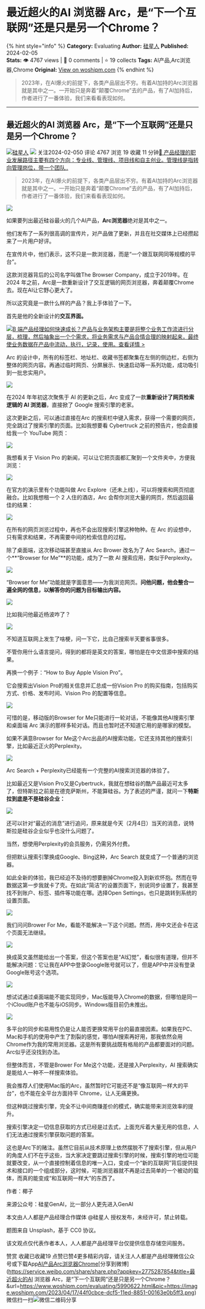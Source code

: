 # 最近超火的AI 浏览器 Arc，是“下一个互联网”还是只是另一个Chrome？
{% hint style="info" %}
**Category:** Evaluating
**Author:** [硅星人](https://www.woshipm.com/u/1270617)
**Published:** 2024-02-05  
**Stats:** 👁️ 4767 views | 💬 0 comments | ⭐ 19 collects
**Tags:** AI产品,Arc浏览器,Chrome
**Original:** [View on woshipm.com](https://www.woshipm.com/evaluating/5990622.html)
{% endhint %}
> 2023年，在AI爆火的前提下，各类产品层出不穷。有着AI加持的Arc浏览器就是其中之一。一开始只是奔着“颠覆Chrome”去的产品，有了AI加持后，作者进行了一番体验，我们来看看表现如何。

---

## 最近超火的AI 浏览器 Arc，是“下一个互联网”还是只是另一个Chrome？

[![](https://static.woshipm.com/pmadmin_avatar_20231007151843_7700.jpg?imageView2/1/w/72/h/72/q/100)](https://www.woshipm.com/u/1270617)[硅星人](https://www.woshipm.com/u/1270617) ![](https://static.woshipm.com/tag/1122_1@2x.png) 关注2024-02-050 评论 4767 浏览 19 收藏 11 分钟[🔗 产品经理的职业发展路径主要有四个方向：专业线、管理线、项目线和自主创业。管理线是指转向管理岗位，带一个团队..](https://ke.qidianla.com/courses/90pm)

> 2023年，在AI爆火的前提下，各类产品层出不穷。有着AI加持的Arc浏览器就是其中之一。一开始只是奔着“颠覆Chrome”去的产品，有了AI加持后，作者进行了一番体验，我们来看看表现如何。

![](https://image.woshipm.com/2023/04/17/44f0cbce-dcf5-11ed-8851-00163e0b5ff3.png)

如果要列出最近硅谷最火的几个AI产品，**Arc浏览器**绝对是其中之一。

他们发布了一系列很高调的宣传片，对产品做了更新，并且在社交媒体上已经攒起来了一片用户好评。

在宣传片中，他们表示，这不只是一款浏览器，而是“一个跟互联网同等规模的平台”。

这款浏览器背后的公司名字叫做The Browser Company，成立于2019年。在2024 年之前，Arc是一款重新设计了交互逻辑的网页浏览器，奔着颠覆Chrome去。现在AI让它野心更大了。

所以这究竟是一款什么样的产品？我上手体验了一下。

首先是他的全新设计的**交互界面。**

[![](https://image.woshipm.com/2023/08/02/a53a469e-30e3-11ee-88e7-00163e0b5ff3.png)B 端产品经理如何快速成长？产品与业务架构主要是将整个业务工作流进行分层，梳理，然后抽象出一个个需求，将业务需求与产品合情合理的映射起来，最终使业务数据在产品中流动，执行，记录，使用。查看详情 >](https://ke.qidianla.com/courses/bcpm)

Arc 的设计中，所有的标签栏、地址栏、收藏书签都聚集在左侧的侧边栏，右侧为整体的网页内容。再通过临时网页、分屏展示、快速启动等一系列功能，成功吸引到一批忠实用户。

![](https://image.woshipm.com/wp-files/2024/02/MyaS2DbZ6fw9FznPkoSd.png)

在2024 年年初这次聚焦于 AI 的更新之后，Arc 变成了一款**重新设计了网页检索逻辑的 AI 浏览器**，直接掀了 Google 搜索引擎的老家。

这次更新之后，可以通过直接在Arc 的搜索栏中键入需求，获得一个需要的网页，完全跳过了搜索引擎的页面。比如我想要看 Cybertruck 之前的预告片，他会直接给我一个 YouTube 网页：

![](https://image.woshipm.com/wp-files/2024/02/B9MXV8rP7q7g6cVUdPT6.gif)

我想看关于 Vision Pro 的新闻，可以让它把页面都汇聚到一个文件夹中，方便我浏览：

![](https://image.woshipm.com/wp-files/2024/02/Ea1nwMXFScdRdo7obPPh.gif)

在官方的演示里有个功能叫做 Arc Explore（还未上线），可以将搜索和网页彻底融合。比如我想租一个 2 人住的酒店，Arc 会帮你浏览大量的网页，然后返回最佳的结果：

![](https://image.woshipm.com/wp-files/2024/02/zKBqUfWALB2VoVWljDE8.gif)

在所有的网页浏览过程中，再也不会出现搜索引擎这种物种。在 Arc 的设想中，只有需求和结果，不再需要中间的检索信息的过程。

除了桌面端，这次移动端甚至直接从 Arc Brower 改名为了 Arc Search，通过一个**“Browser for Me”**的功能，成为了一款 AI 搜索应用，类似于Perplexity。

![](https://image.woshipm.com/wp-files/2024/02/yDP02QWZrMqxWBXLZlnN.jpeg)

“Browser for Me”功能就是字面意思——为我浏览网页。**问他问题，他会整合一遍全网的信息，以解答你的问题为目标输出内容。**

**![](https://image.woshipm.com/wp-files/2024/02/9hME01MIFBq3LvCwweAL.jpeg)**

比如我问他最近杨波咋了？

![](https://image.woshipm.com/wp-files/2024/02/5HptSd9rBSMzGtUacqLt.jpeg)

不知道互联网上发生了啥梗，问一下它，比自己搜索半天要省事很多。

不管你用什么语言提问，得到的都将是英文的答案，哪怕是在中文信源中搜索的结果。

再换一个例子：“How to Buy Apple Vision Pro”。

它会搜索出Vision Pro的相关信息并汇总成一份Vision Pro 的购买指南，包括购买方式、价格、发布时间、Vision Pro 的配置等信息。

![](https://image.woshipm.com/wp-files/2024/02/IccTh7OTc13KvHNwaTs0.jpeg)

可惜的是，移动版的Browser for Me只能进行一轮对话，不能像其他AI搜索引擎和桌面端 Arc 演示的那样多轮对话。而且也暂时还不知道它用的是哪家的模型。

如果不满意Browser for Me这个Arc出品的AI搜索功能，它还支持其他的搜索引擎，比如最近正火的Perplexity。

![](https://image.woshipm.com/wp-files/2024/02/OuJhh9QZKNy5r5StV78R.jpeg)

Arc Search + Perplexity已经能有一个完整的AI搜索浏览器的体验了。

比如最近又是Vision Pro又是Cybertruck，我就在想硅谷的酷产品最近可太多了，但特斯拉之前是在德克萨斯州，不能算硅谷。为了表述的严谨，就问一下**特斯拉到底是不是硅谷企业：**

![](https://image.woshipm.com/wp-files/2024/02/9GOU0DM7o6f3pmcSiyJX.jpeg)

还可以针对“最近的消息”进行追问，原来就是今天（2月4日）当天的消息，说特斯拉是硅谷企业似乎也没什么问题了。

当然，想使用Perplexity的会员服务，仍需另外付费。

但把默认搜索引擎换成Google、Bing这种，Arc Search 就变成了一个普通的浏览器。

如此全新的体验，我已经迫不及待的想要删掉Chrome投入到新欢怀抱。然而在导数据这第一步我就卡了壳。在如此“简洁”的设置页面下，别说同步设置了，我甚至找不到账户、标签、插件等功能在哪。选择Open Settings，也只是跳转到系统的设置页面。

![](https://image.woshipm.com/wp-files/2024/02/MeiePSLID1ty5TGEYhTI.jpeg)

我们问问Brower For Me，看能不能解决一下这个问题。然而，用中文还会卡在这个页面无法继续。

![](https://image.woshipm.com/wp-files/2024/02/ND5CV4bJE0SgA6M5D185.jpeg)

换成英文虽然能给出一个答案，但这个答案也是“AI幻觉”，看似很有道理，但并不能解决问题：它让我在APP中登录Google账号就可以了，但是APP中并没有登录Google账号这个选项。

![](https://image.woshipm.com/wp-files/2024/02/hYjgGyuHHpYgCcjJqgmf.jpeg)

想试试通过桌面端能不能实现同步，Mac版能导入Chrome的数据，但哪怕是同一个iCloud账户也不能与iOS同步。Windows版目前仍未推出。

![](https://image.woshipm.com/wp-files/2024/02/ZuGx1MCuaGedYjAnsGhj.png)

多平台的同步和易用性仍是让人能否更换常用平台的最直接因素。如果我在PC、Mac和手机的使用中产生了割裂的感觉，哪怕AI搜索再好用，那我依然会用Chrome作为我的常用浏览器。这是所有要挑战既有格局的产品都要面对的问题。Arc似乎还没找到办法。

但整体而言，不管是Brower For Me这个功能，还是接入Perplexity，AI 搜索确实是能给人一种不一样搜索体验。

我会推荐人们使用Mac版的Arc，虽然暂时它可能还不是“像互联网一样大的平台”，也不能在全平台方面持平 Chrome，让人无痛更换。

但这种跳过搜索引擎，完全不让中间商赚差价的模式，确实能带来浏览效率的提升。

搜索引擎决定一切信息获取的方式已经是过去式，上面充斥着大量无用的信息，人们无法通过搜索引擎获取问题的答案。

这也是Arc下的赌注。虽然它目前从技术原理上依然摆脱不了搜索引擎，但从用户的角度人们不在乎这些，当大家决定要跳过搜索引擎的时候，搜索引擎的地位可能就要改变，从一个直接控制着信息的唯一入口，变成一个“新的互联网”背后提供技术和接口的一个组成部分，这时候，可能浏览器就不再是过去简单的一个被动的载体，而真的能变成“和互联网一样大”的东西了。

作者：椰子

来源公众号：硅星GenAI，比一部分人更先进入GenAI

本文由人人都是产品经理合作媒体 @硅星人 授权发布，未经许可，禁止转载。

题图来自 Unsplash，基于 CC0 协议。

该文观点仅代表作者本人，人人都是产品经理平台仅提供信息存储空间服务。

赞赏 收藏已收藏19 点赞已赞4更多精彩内容，请关注人人都是产品经理微信公众号或下载App[AI产品](https://www.woshipm.com/tag/ai%e4%ba%a7%e5%93%81)[Arc浏览器](https://www.woshipm.com/tag/arc%e6%b5%8f%e8%a7%88%e5%99%a8)[Chrome](https://www.woshipm.com/tag/chrome)[分享到微博](https://service.weibo.com/share/share.php?appkey=2775287854&title=最近超火的AI 浏览器 Arc，是“下一个互联网”还是只是另一个Chrome？&url=https://www.woshipm.com/evaluating/5990622.html&pic=https://image.woshipm.com/2023/04/17/44f0cbce-dcf5-11ed-8851-00163e0b5ff3.png)微信扫一扫![微信二维码](https://api.pwmqr.com/qrcode/create/?url=https://www.woshipm.com/evaluating/5990622.html)分享